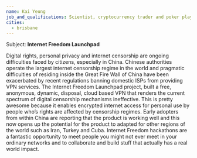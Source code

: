 ```yaml
---
name: Kai Yeung
job_and_qualifications: Scientist, cryptocurrency trader and poker player
cities:
  - brisbane
---
```

Subject: **Internet Freedom Launchpad**

Digital rights, personal privacy and internet censorship are ongoing difficulties faced by citizens, especially in China. Chinese authorities  operate the largest internet censorship regime in the world and pragmatic difficulties of residing inside the Great Fire Wall of China have been exacerbated by recent regulations banning domestic ISPs from providing VPN services. The Internet Freedom Launchpad project, built a free, anonymous, dynamic, disposal, cloud based VPN that renders the current spectrum of digital censorship mechanisms ineffective. This is pretty awesome because it enables encrypted internet access for personal use by people who’s rights are affected by censorship regimes. Early adopters from within China are reporting that the product is working well and this now opens up the potential for the product to adapted for other regions of the world such as Iran, Turkey and Cuba. Internet Freedom hackathons are a fantastic opportunity to meet people you might not ever meet in your ordinary networks and to collaborate and build stuff that actually has a real world impact.
